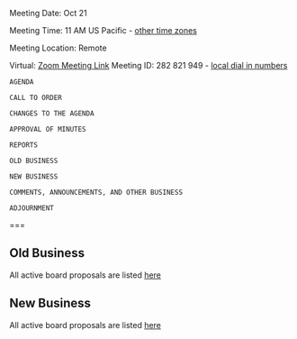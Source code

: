 Meeting Date: Oct 21

Meeting Time: 11 AM US Pacific - [other time
zones](https://www.timeanddate.com/worldclock/meetingdetails.html?year=2019&month=10&day=21&hour=18&min=0&sec=0&p1=16&p2=919&p3=78&p4=136&p5=137&p6=676)

Meeting Location: Remote

Virtual: [Zoom Meeting Link](https://zoom.us/j/282821949) Meeting ID:
282 821 949 - [local dial in numbers](https://zoom.us/u/kvUg3969)

`AGENDA`

`CALL TO ORDER`

`CHANGES TO THE AGENDA`

`APPROVAL OF MINUTES`

`REPORTS`

`OLD BUSINESS`

`NEW BUSINESS`

`COMMENTS, ANNOUNCEMENTS, AND OTHER BUSINESS`

`ADJOURNMENT`

\===

## Old Business

All active board proposals are listed
[here](https://drive.google.com/folderview?id=0BxSfMVkfLvslVXdvUFV3NkxucWc&usp=sharing)

## New Business

All active board proposals are listed
[here](https://drive.google.com/folderview?id=0BxSfMVkfLvslVXdvUFV3NkxucWc&usp=sharing)